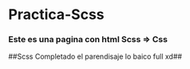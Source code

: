 # Practica-Scss
### Este es una pagina con html Scss => Css
##Scss Completado el parendisaje lo baico full xd##
